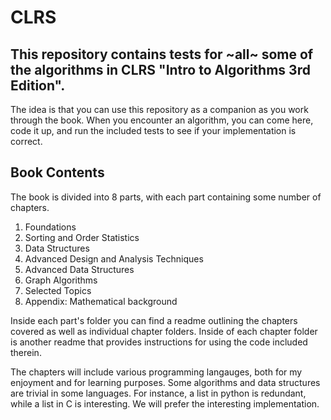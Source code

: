 # CLRS

## This repository contains tests for ~all~ some of the algorithms in CLRS "Intro to Algorithms 3rd Edition".

The idea is that you can use this repository as a companion as you work through the book. When you encounter an algorithm, you can come here, code it up, and run the included tests to see if your implementation is correct.

## Book Contents

The book is divided into 8 parts, with each part containing some number of chapters.

1. Foundations
2. Sorting and Order Statistics
3. Data Structures
4. Advanced Design and Analysis Techniques
5. Advanced Data Structures
6. Graph Algorithms
7. Selected Topics
8. Appendix: Mathematical background

Inside each part's folder you can find a readme outlining the chapters covered as well as individual chapter folders. Inside of each chapter folder is another readme that provides instructions for using the code included therein.

The chapters will include various programming langauges, both for my enjoyment and for learning purposes. Some algorithms and data structures are trivial in some languages. For instance, a list in python is redundant, while a list in C is interesting. We will prefer the interesting implementation.
